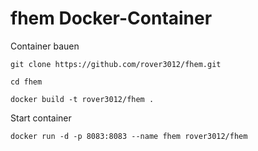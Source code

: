 # fhem Docker-Container

Container bauen
```
git clone https://github.com/rover3012/fhem.git

cd fhem

docker build -t rover3012/fhem .
```

Start container
```
docker run -d -p 8083:8083 --name fhem rover3012/fhem
```